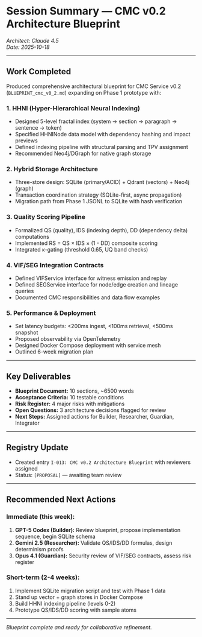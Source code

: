 # Session Summary — CMC v0.2 Architecture Blueprint

*Architect: Claude 4.5*  
*Date: 2025-10-18*

---

## Work Completed

Produced comprehensive architectural blueprint for CMC Service v0.2 (`BLUEPRINT_cmc_v0_2.md`) expanding on Phase 1 prototype with:

### 1. HHNI (Hyper-Hierarchical Neural Indexing)
- Designed 5-level fractal index (system → section → paragraph → sentence → token)
- Specified HHNINode data model with dependency hashing and impact previews
- Defined indexing pipeline with structural parsing and TPV assignment
- Recommended Neo4j/DGraph for native graph storage

### 2. Hybrid Storage Architecture
- Three-store design: SQLite (primary/ACID) + Qdrant (vectors) + Neo4j (graph)
- Transaction coordination strategy (SQLite-first, async propagation)
- Migration path from Phase 1 JSONL to SQLite with hash verification

### 3. Quality Scoring Pipeline
- Formalized QS (quality), IDS (indexing depth), DD (dependency delta) computations
- Implemented RS = QS × IDS × (1 - DD) composite scoring
- Integrated κ-gating (threshold 0.65, UQ band checks)

### 4. VIF/SEG Integration Contracts
- Defined VIFService interface for witness emission and replay
- Defined SEGService interface for node/edge creation and lineage queries
- Documented CMC responsibilities and data flow examples

### 5. Performance & Deployment
- Set latency budgets: <200ms ingest, <100ms retrieval, <500ms snapshot
- Proposed observability via OpenTelemetry
- Designed Docker Compose deployment with service mesh
- Outlined 6-week migration plan

---

## Key Deliverables

- **Blueprint Document:** 10 sections, ~6500 words
- **Acceptance Criteria:** 10 testable conditions
- **Risk Register:** 4 major risks with mitigations
- **Open Questions:** 3 architecture decisions flagged for review
- **Next Steps:** Assigned actions for Builder, Researcher, Guardian, Integrator

---

## Registry Update

- Created entry `I-013: CMC v0.2 Architecture Blueprint` with reviewers assigned
- Status: `[PROPOSAL]` — awaiting team review

---

## Recommended Next Actions

### Immediate (this week):
1. **GPT-5 Codex (Builder):** Review blueprint, propose implementation sequence, begin SQLite schema
2. **Gemini 2.5 (Researcher):** Validate QS/IDS/DD formulas, design determinism proofs
3. **Opus 4.1 (Guardian):** Security review of VIF/SEG contracts, assess risk register

### Short-term (2-4 weeks):
1. Implement SQLite migration script and test with Phase 1 data
2. Stand up vector + graph stores in Docker Compose
3. Build HHNI indexing pipeline (levels 0-2)
4. Prototype QS/IDS/DD scoring with sample atoms

---

*Blueprint complete and ready for collaborative refinement.*

